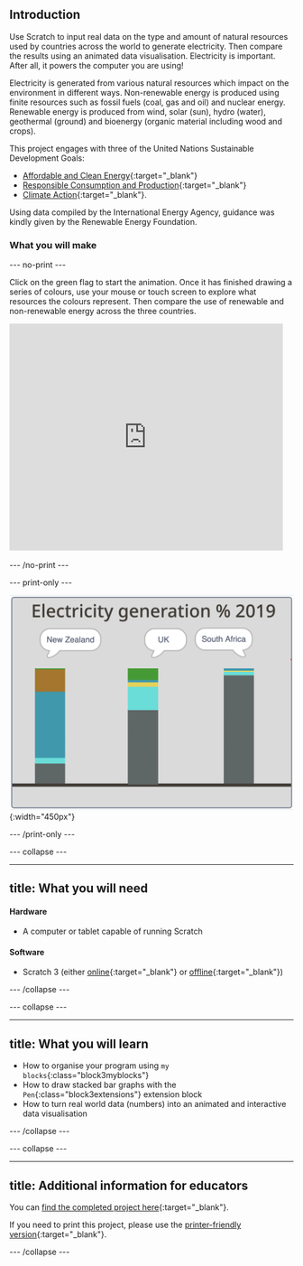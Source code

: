 ## Introduction

Use Scratch to input real data on the type and amount of natural resources used by countries across the world to generate electricity. Then compare the results using an animated data visualisation. Electricity is important. After all, it powers the computer you are using!

Electricity is generated from various natural resources which impact on the environment in different ways. Non-renewable energy is produced using finite resources such as fossil fuels (coal, gas and oil) and nuclear energy. Renewable energy is produced from wind, solar (sun), hydro (water), geothermal (ground) and bioenergy (organic material including wood and crops).

This project engages with three of the United Nations Sustainable Development Goals:
+ [Affordable and Clean Energy](https://www.undp.org/content/undp/en/home/sustainable-development-goals/goal-7-affordable-and-clean-energy.html){:target="_blank"}
+ [Responsible Consumption and Production](https://www.undp.org/content/undp/en/home/sustainable-development-goals/goal-12-responsible-consumption-and-production.html){:target="\_blank"}
+ [Climate Action](https://www.undp.org/content/undp/en/home/sustainable-development-goals/goal-13-climate-action.html){:target="_blank"}.

Using data compiled by the International Energy Agency, guidance was kindly given by the Renewable Energy Foundation.

### What you will make

--- no-print ---

Click on the green flag to start the animation. Once it has finished drawing a series of colours, use your mouse or touch screen to explore what resources the colours represent. Then compare the use of renewable and non-renewable energy across the three countries.

<div class="scratch-preview">
<iframe src="https://scratch.mit.edu/projects/427746039/embed" allowtransparency="true" width="485" height="402" frameborder="0" scrolling="no" allowfullscreen></iframe>
</div>

--- /no-print ---

--- print-only ---

![Complete project](images/complete.png){:width="450px"}

--- /print-only ---

--- collapse ---

---
title: What you will need
---
#### Hardware

+ A computer or tablet capable of running Scratch

#### Software

+ Scratch 3 (either [online](https://scratch.mit.edu/){:target="_blank"} or [offline](https://scratch.mit.edu/download){:target="_blank"})

--- /collapse ---

--- collapse ---

---
title: What you will learn
---

+ How to organise your program using `my blocks`{:class="block3myblocks"}
+ How to draw stacked bar graphs with the `Pen`{:class="block3extensions"} extension block
+ How to turn real world data (numbers) into an animated and interactive data visualisation

--- /collapse ---

--- collapse ---

---
title: Additional information for educators
---

You can [find the completed project here](http://rpf.io/p/en/electricity-generation-get){:target="_blank"}.

If you need to print this project, please use the [printer-friendly version](https://projects.raspberrypi.org/en/projects/electricity-generation/print){:target="_blank"}.

--- /collapse ---
